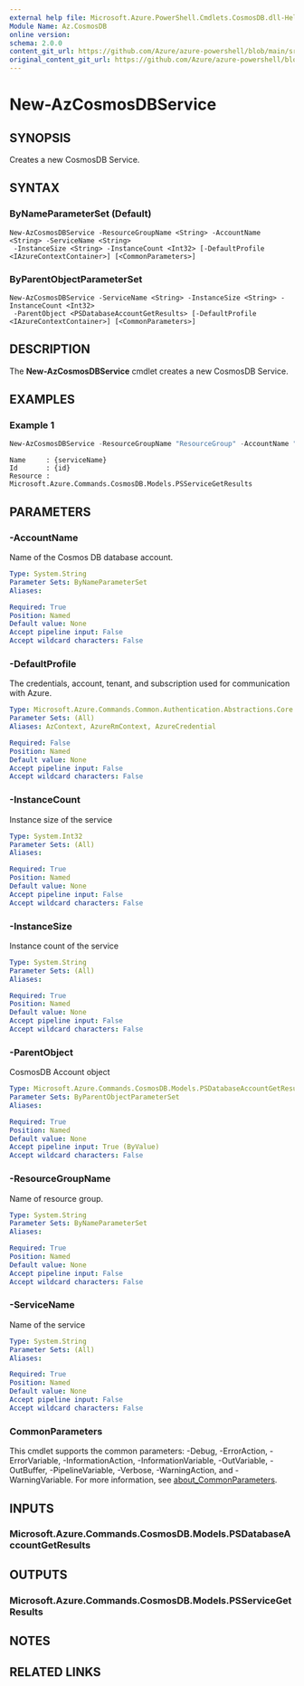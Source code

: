 ```yaml
---
external help file: Microsoft.Azure.PowerShell.Cmdlets.CosmosDB.dll-Help.xml
Module Name: Az.CosmosDB
online version: 
schema: 2.0.0
content_git_url: https://github.com/Azure/azure-powershell/blob/main/src/CosmosDB/CosmosDB/help/New-AzCosmosDBService.md
original_content_git_url: https://github.com/Azure/azure-powershell/blob/main/src/CosmosDB/CosmosDB/help/New-AzCosmosDBService.md
---
```


# New-AzCosmosDBService

## SYNOPSIS
Creates a new CosmosDB Service.

## SYNTAX

### ByNameParameterSet (Default)
```
New-AzCosmosDBService -ResourceGroupName <String> -AccountName <String> -ServiceName <String>
 -InstanceSize <String> -InstanceCount <Int32> [-DefaultProfile <IAzureContextContainer>] [<CommonParameters>]
```

### ByParentObjectParameterSet
```
New-AzCosmosDBService -ServiceName <String> -InstanceSize <String> -InstanceCount <Int32>
 -ParentObject <PSDatabaseAccountGetResults> [-DefaultProfile <IAzureContextContainer>] [<CommonParameters>]
```

## DESCRIPTION
The **New-AzCosmosDBService** cmdlet creates a new CosmosDB Service.

## EXAMPLES

### Example 1
```powershell
New-AzCosmosDBService -ResourceGroupName "ResourceGroup" -AccountName "AccountName" -ServiceName "ServiceName" -InstanceSize "Cosmos.D4s" -InstanceCount 1
```

```output
Name     : {serviceName}
Id       : {id}
Resource : Microsoft.Azure.Commands.CosmosDB.Models.PSServiceGetResults
```

## PARAMETERS

### -AccountName
Name of the Cosmos DB database account.

```yaml
Type: System.String
Parameter Sets: ByNameParameterSet
Aliases:

Required: True
Position: Named
Default value: None
Accept pipeline input: False
Accept wildcard characters: False
```

### -DefaultProfile
The credentials, account, tenant, and subscription used for communication with Azure.

```yaml
Type: Microsoft.Azure.Commands.Common.Authentication.Abstractions.Core.IAzureContextContainer
Parameter Sets: (All)
Aliases: AzContext, AzureRmContext, AzureCredential

Required: False
Position: Named
Default value: None
Accept pipeline input: False
Accept wildcard characters: False
```

### -InstanceCount
Instance size of the service

```yaml
Type: System.Int32
Parameter Sets: (All)
Aliases:

Required: True
Position: Named
Default value: None
Accept pipeline input: False
Accept wildcard characters: False
```

### -InstanceSize
Instance count of the service

```yaml
Type: System.String
Parameter Sets: (All)
Aliases:

Required: True
Position: Named
Default value: None
Accept pipeline input: False
Accept wildcard characters: False
```

### -ParentObject
CosmosDB Account object

```yaml
Type: Microsoft.Azure.Commands.CosmosDB.Models.PSDatabaseAccountGetResults
Parameter Sets: ByParentObjectParameterSet
Aliases:

Required: True
Position: Named
Default value: None
Accept pipeline input: True (ByValue)
Accept wildcard characters: False
```

### -ResourceGroupName
Name of resource group.

```yaml
Type: System.String
Parameter Sets: ByNameParameterSet
Aliases:

Required: True
Position: Named
Default value: None
Accept pipeline input: False
Accept wildcard characters: False
```

### -ServiceName
Name of the service

```yaml
Type: System.String
Parameter Sets: (All)
Aliases:

Required: True
Position: Named
Default value: None
Accept pipeline input: False
Accept wildcard characters: False
```

### CommonParameters
This cmdlet supports the common parameters: -Debug, -ErrorAction, -ErrorVariable, -InformationAction, -InformationVariable, -OutVariable, -OutBuffer, -PipelineVariable, -Verbose, -WarningAction, and -WarningVariable. For more information, see [about_CommonParameters](http://go.microsoft.com/fwlink/?LinkID=113216).

## INPUTS

### Microsoft.Azure.Commands.CosmosDB.Models.PSDatabaseAccountGetResults

## OUTPUTS

### Microsoft.Azure.Commands.CosmosDB.Models.PSServiceGetResults

## NOTES

## RELATED LINKS
